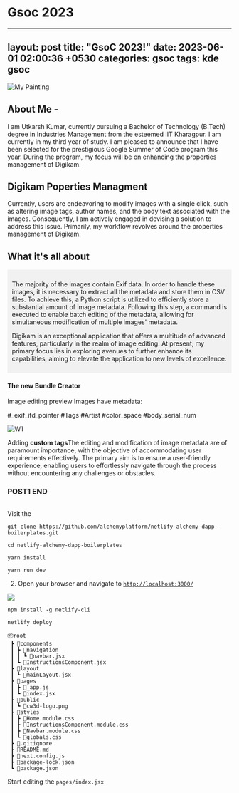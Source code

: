 # Gsoc 2023
---
layout: post
title: "GsoC 2023!"
date:   2023-06-01 02:00:36 +0530
categories: gsoc
tags: kde gsoc
---

![My Painting](https://i.postimg.cc/PrZMFFkc/Screenshot-2023-05-27-230629.png)




## About Me -

I am Utkarsh Kumar, currently pursuing a Bachelor of Technology (B.Tech) degree in Industries Management from the esteemed IIT Kharagpur. I am currently in my third year of study. I am pleased to announce that I have been selected for the prestigious Google Summer of Code program this year. During the program, my focus will be on enhancing the properties management of Digikam.

## Digikam Poperties Managment
Currently, users are endeavoring to modify images with a single click, such as altering image tags, author names, and the body text associated with the images. Consequently, I am actively engaged in devising a solution to address this issue. Primarily, my workflow revolves around the properties management of Digikam.</p>
    
## What it's all about
<div style="background-color:rgba(0, 0, 0, 0.0470588); padding:10px 10px;">
<p>
The majority of the images contain Exif data. In order to handle these images, it is necessary to extract all the metadata and store them in CSV files. To achieve this, a Python script is utilized to efficiently store a substantial amount of image metadata. Following this step, a command is executed to enable batch editing of the metadata, allowing for simultaneous modification of multiple images' metadata.
</p>
<p>
Digikam is an exceptional application that offers a multitude of advanced features, particularly in the realm of image editing. At present, my primary focus lies in exploring avenues to further enhance its capabilities, aiming to elevate the application to new levels of excellence.</p>
  
</p>
</div>

#### The new Bundle Creator 
Image editing preview
Images have metadata:

#_exif_ifd_pointer
#Tags
#Artist
#color_space
#body_serial_num

![W1](https://i.postimg.cc/90FtVLZY/image-1.jpg)

Adding <b>custom tags</b>The editing and modification of image metadata are of paramount importance, with the objective of accommodating user requirements effectively. The primary aim is to ensure a user-friendly experience, enabling users to effortlessly navigate through the process without encountering any challenges or obstacles.

### POST1 END







[![]()](https://app.netlify.com/start/deploy?repository=https://github.com/alchemyplatform/netlify-alchemy-dapp-boilerplates)

Visit the [](https://alchemy-cw3d-dapp-boilerplate.netlify.app/)


  [](https://docs.alchemy.com/docs/create-web3-dapp)
   [](https://github.com/alchemyplatform/create-web3-dapp) 
 [](https://createweb3dapp.alchemy.com) 
  [](https://createweb3dapp.alchemy.com/#templates) 
  [](https://createweb3dapp.alchemy.com/#components)
  [](https://github.com/alchemyplatform/create-web3-dapp-examples) 
   [](https://t.me/createweb3dapp) 

[](https://www.netlify.com/)

 [](https://github.com/alchemyplatform/create-web3-dapp) [](https://www.alchemy.com/) 



 [](https://nodejs.org/)
 [](https://yarnpkg.com/)
 [](https://git-scm.com/)



   ```
   git clone https://github.com/alchemyplatform/netlify-alchemy-dapp-boilerplates.git
   ```
   ```
   cd netlify-alchemy-dapp-boilerplates
   ```
   ```
   yarn install
   ```

   ```
   yarn run dev
   ```
2. Open your browser and navigate to [`http://localhost:3000/`](http://localhost:3000/) 

[![](https://www.netlify.com/img/deploy/button.svg)](https://app.netlify.com/start/deploy?repository=https://github.com/alchemyplatform/netlify-alchemy-dapp-boilerplates)

[](https://www.netlify.com/) 

   ```
   npm install -g netlify-cli
   ```
   ```
   netlify deploy
   ```

```
📦root
 ┣ 📂components
 ┃ ┣ 📂navigation
 ┃ ┃ ┗ 📜navbar.jsx
 ┃ ┗ 📜InstructionsComponent.jsx
 ┣ 📂layout
 ┃ ┗ 📜mainLayout.jsx
 ┣ 📂pages
 ┃ ┣ 📜_app.js
 ┃ ┗ 📜index.jsx
 ┣ 📂public
 ┃ ┗ 📜cw3d-logo.png
 ┣ 📂styles
 ┃ ┣ 📜Home.module.css
 ┃ ┣ 📜InstructionsComponent.module.css
 ┃ ┣ 📜Navbar.module.css
 ┃ ┗ 📜globals.css
 ┣ 📜.gitignore
 ┣ 📜README.md
 ┣ 📜next.config.js
 ┣ 📜package-lock.json
 ┗ 📜package.json
```

Start editing the `pages/index.jsx` 
